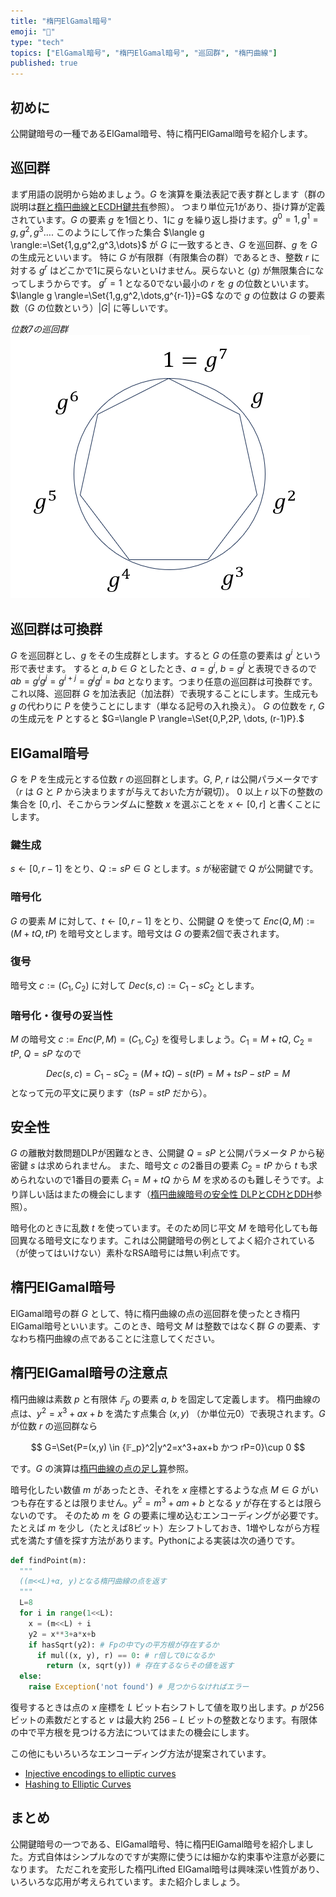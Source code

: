 ```yaml
---
title: "楕円ElGamal暗号"
emoji: "🧮"
type: "tech"
topics: ["ElGamal暗号", "楕円ElGamal暗号", "巡回群", "楕円曲線"]
published: true
---
```

## 初めに

公開鍵暗号の一種であるElGamal暗号、特に楕円ElGamal暗号を紹介します。

## 巡回群
まず用語の説明から始めましょう。$G$ を演算を乗法表記で表す群とします（群の説明は[群と楕円曲線とECDH鍵共有](https://zenn.dev/herumi/articles/group-ec-ecdh)参照）。
つまり単位元1があり、掛け算が定義されています。$G$ の要素 $g$ を1個とり、1に $g$ を繰り返し掛けます。$g^0=1, g^1=g, g^2,g^3 \dots .$
このようにして作った集合 $\langle g \rangle:=\Set{1,g,g^2,g^3,\dots}$ が $G$ に一致するとき、$G$ を巡回群、$g$ を $G$ の生成元といいます。
特に $G$ が有限群（有限集合の群）であるとき、整数 $r$ に対する $g^r$ はどこかで1に戻らないといけません。戻らないと $\langle g \rangle$ が無限集合になってしまうからです。
$g^r=1$ となる0でない最小の $r$ を $g$ の位数といいます。$\langle g \rangle=\Set{1,g,g^2,\dots,g^{r-1}}=G$ なので $g$ の位数は $G$ の要素数（$G$ の位数という）$|G|$ に等しいです。

*位数7の巡回群*
![巡回群](/images/cyclic-group.png)

## 巡回群は可換群
$G$ を巡回群とし、$g$ をその生成群とします。すると $G$ の任意の要素は $g^i$ という形で表せます。
すると $a, b \in G$ としたとき、$a=g^i$, $b=g^j$ と表現できるので $ab = g^i g^j = g^{i+j}=g^j g^i = ba$ となります。つまり任意の巡回群は可換群です。
これ以降、巡回群 $G$ を加法表記（加法群）で表現することにします。生成元も $g$ の代わりに $P$ を使うことにします（単なる記号の入れ換え）。
$G$ の位数を $r$, $G$ の生成元を $P$ とすると $G=\langle P \rangle=\Set{0,P,2P, \dots, (r-1)P}.$

## ElGamal暗号
$G$ を $P$ を生成元とする位数 $r$ の巡回群とします。$G$, $P$, $r$ は公開パラメータです（$r$ は $G$ と $P$ から決まりますが与えておいた方が親切）。
$0$ 以上 $r$ 以下の整数の集合を $[0, r]$、そこからランダムに整数 $x$ を選ぶことを $x ← [0, r]$ と書くことにします。

### 鍵生成
$s ← [0, r-1]$ をとり、$Q:=sP \in G$ とします。$s$ が秘密鍵で $Q$ が公開鍵です。
### 暗号化
$G$ の要素 $M$ に対して、$t ← [0, r-1]$ をとり、公開鍵 $Q$ を使って $Enc(Q, M):=(M+tQ,tP)$ を暗号文とします。暗号文は $G$ の要素2個で表されます。

### 復号
暗号文 $c:=(C_1,C_2)$ に対して $Dec(s,c):=C_1-s C_2$ とします。

### 暗号化・復号の妥当性
$M$ の暗号文 $c:=Enc(P,M)=(C_1, C_2)$ を復号しましょう。$C_1=M+tQ$, $C_2=tP$, $Q=sP$ なので

$$
Dec(s, c)=C_1-s C_2=(M+tQ)-s(tP)=M+tsP-stP=M
$$
となって元の平文に戻ります（$tsP=stP$ だから）。

## 安全性
$G$ の離散対数問題DLPが困難なとき、公開鍵 $Q=sP$ と公開パラメータ $P$ から秘密鍵 $s$ は求められません。
また、暗号文 $c$ の2番目の要素 $C_2=tP$ から $t$ も求められないので1番目の要素 $C_1=M+tQ$ から $M$ を求めるのも難しそうです。より詳しい話はまたの機会にします（[楕円曲線暗号の安全性 DLPとCDHとDDH](https://zenn.dev/herumi/articles/ecc-dlp-cdh-ddh)参照）。

暗号化のときに乱数 $t$ を使っています。そのため同じ平文 $M$ を暗号化しても毎回異なる暗号文になります。これは公開鍵暗号の例としてよく紹介されている（が使ってはいけない）素朴なRSA暗号には無い利点です。

## 楕円ElGamal暗号
ElGamal暗号の群 $G$ として、特に楕円曲線の点の巡回群を使ったとき楕円ElGamal暗号といいます。このとき、暗号文 $M$ は整数ではなく群 $G$ の要素、すなわち楕円曲線の点であることに注意してください。

## 楕円ElGamal暗号の注意点
楕円曲線は素数 $p$ と有限体 $𝔽_p$ の要素 $a$, $b$ を固定して定義します。
楕円曲線の点は、$y^2=x^3+ax+b$ を満たす点集合 $(x,y)$ （か単位元0）で表現されます。$G$ が位数 $r$ の巡回群なら

$$
G=\Set{P=(x,y) \in {𝔽_p}^2|y^2=x^3+ax+b かつ rP=0}\cup 0
$$

です。$G$ の演算は[楕円曲線の点の足し算](https://zenn.dev/herumi/articles/sd202203-ecc-2#%E6%A5%95%E5%86%86%E6%9B%B2%E7%B7%9A%E3%81%AE%E7%82%B9%E3%81%AE%E8%B6%B3%E3%81%97%E7%AE%97)参照。

暗号化したい数値 $m$ があったとき、それを $x$ 座標とするような点 $M \in G$ がいつも存在するとは限りません。$y^2=m^3+am+b$ となる $y$ が存在するとは限らないのです。
そのため $m$ を $G$ の要素に埋め込むエンコーディングが必要です。たとえば $m$ を少し（たとえば8ビット）左シフトしておき、1増やしながら方程式を満たす値を探す方法があります。Pythonによる実装は次の通りです。

```python
def findPoint(m):
  """
  ((m<<L)+α, y)となる楕円曲線の点を返す
  """
  L=8
  for i in range(1<<L):
    x = (m<<L) + i
    y2 = x**3+a*x+b
    if hasSqrt(y2): # Fpの中でyの平方根が存在するか
      if mul((x, y), r) == 0: # r倍して0になるか
        return (x, sqrt(y)) # 存在するならその値を返す
  else:
    raise Exception('not found') # 見つからなければエラー
```
復号するときは点の $x$ 座標を $L$ ビット右シフトして値を取り出します。$p$ が256ビットの素数だとすると $v$ は最大約 $256-L$ ビットの整数となります。有限体の中で平方根を見つける方法についてはまたの機会にします。

この他にもいろいろなエンコーディング方法が提案されています。
- [Injective encodings to elliptic curves](https://eprint.iacr.org/2013/373.pdf)
- [Hashing to Elliptic Curves ](https://datatracker.ietf.org/doc/draft-irtf-cfrg-hash-to-curve/)

## まとめ
公開鍵暗号の一つである、ElGamal暗号、特に楕円ElGamal暗号を紹介しました。方式自体はシンプルなのですが実際に使うには細かな約束事や注意が必要になります。
ただこれを変形した楕円Lifted ElGamal暗号は興味深い性質があり、いろいろな応用が考えられています。また紹介しましょう。
